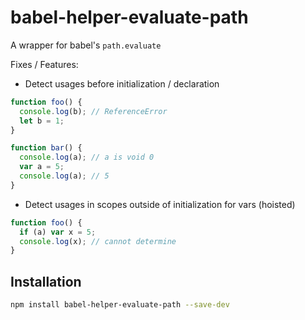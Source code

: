 # babel-helper-evaluate-path

A wrapper for babel's `path.evaluate`

Fixes / Features:

+ Detect usages before initialization / declaration

```js
function foo() {
  console.log(b); // ReferenceError
  let b = 1;
}

function bar() {
  console.log(a); // a is void 0
  var a = 5;
  console.log(a); // 5
}
```

+ Detect usages in scopes outside of initialization for vars (hoisted)

```js
function foo() {
  if (a) var x = 5;
  console.log(x); // cannot determine
}
```

## Installation

```sh
npm install babel-helper-evaluate-path --save-dev
```
